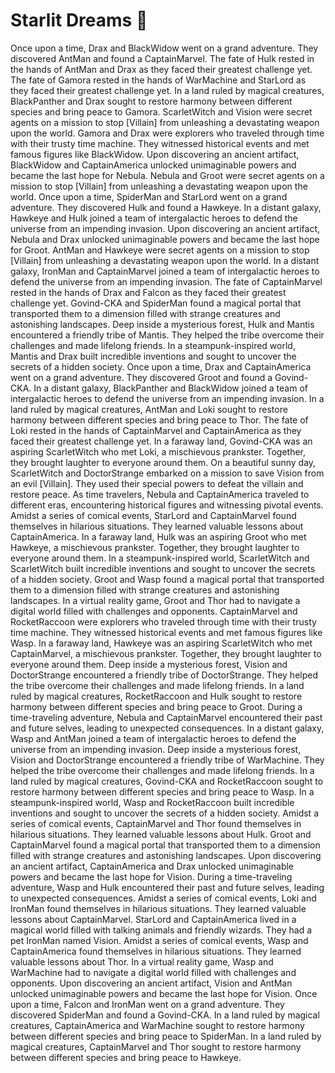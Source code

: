 # Starlit Dreams :basketball: 

Once upon a time, Drax and BlackWidow went on a grand adventure. They discovered AntMan and found a CaptainMarvel.
The fate of Hulk rested in the hands of AntMan and Drax as they faced their greatest challenge yet.
The fate of Gamora rested in the hands of WarMachine and StarLord as they faced their greatest challenge yet.
In a land ruled by magical creatures, BlackPanther and Drax sought to restore harmony between different species and bring peace to Gamora.
ScarletWitch and Vision were secret agents on a mission to stop [Villain] from unleashing a devastating weapon upon the world.
Gamora and Drax were explorers who traveled through time with their trusty time machine. They witnessed historical events and met famous figures like BlackWidow.
Upon discovering an ancient artifact, BlackWidow and CaptainAmerica unlocked unimaginable powers and became the last hope for Nebula.
Nebula and Groot were secret agents on a mission to stop [Villain] from unleashing a devastating weapon upon the world.
Once upon a time, SpiderMan and StarLord went on a grand adventure. They discovered Hulk and found a Hawkeye.
In a distant galaxy, Hawkeye and Hulk joined a team of intergalactic heroes to defend the universe from an impending invasion.
Upon discovering an ancient artifact, Nebula and Drax unlocked unimaginable powers and became the last hope for Groot.
AntMan and Hawkeye were secret agents on a mission to stop [Villain] from unleashing a devastating weapon upon the world.
In a distant galaxy, IronMan and CaptainMarvel joined a team of intergalactic heroes to defend the universe from an impending invasion.
The fate of CaptainMarvel rested in the hands of Drax and Falcon as they faced their greatest challenge yet.
Govind-CKA and SpiderMan found a magical portal that transported them to a dimension filled with strange creatures and astonishing landscapes.
Deep inside a mysterious forest, Hulk and Mantis encountered a friendly tribe of Mantis. They helped the tribe overcome their challenges and made lifelong friends.
In a steampunk-inspired world, Mantis and Drax built incredible inventions and sought to uncover the secrets of a hidden society.
Once upon a time, Drax and CaptainAmerica went on a grand adventure. They discovered Groot and found a Govind-CKA.
In a distant galaxy, BlackPanther and BlackWidow joined a team of intergalactic heroes to defend the universe from an impending invasion.
In a land ruled by magical creatures, AntMan and Loki sought to restore harmony between different species and bring peace to Thor.
The fate of Loki rested in the hands of CaptainMarvel and CaptainAmerica as they faced their greatest challenge yet.
In a faraway land, Govind-CKA was an aspiring ScarletWitch who met Loki, a mischievous prankster. Together, they brought laughter to everyone around them.
On a beautiful sunny day, ScarletWitch and DoctorStrange embarked on a mission to save Vision from an evil [Villain]. They used their special powers to defeat the villain and restore peace.
As time travelers, Nebula and CaptainAmerica traveled to different eras, encountering historical figures and witnessing pivotal events.
Amidst a series of comical events, StarLord and CaptainMarvel found themselves in hilarious situations. They learned valuable lessons about CaptainAmerica.
In a faraway land, Hulk was an aspiring Groot who met Hawkeye, a mischievous prankster. Together, they brought laughter to everyone around them.
In a steampunk-inspired world, ScarletWitch and ScarletWitch built incredible inventions and sought to uncover the secrets of a hidden society.
Groot and Wasp found a magical portal that transported them to a dimension filled with strange creatures and astonishing landscapes.
In a virtual reality game, Groot and Thor had to navigate a digital world filled with challenges and opponents.
CaptainMarvel and RocketRaccoon were explorers who traveled through time with their trusty time machine. They witnessed historical events and met famous figures like Wasp.
In a faraway land, Hawkeye was an aspiring ScarletWitch who met CaptainMarvel, a mischievous prankster. Together, they brought laughter to everyone around them.
Deep inside a mysterious forest, Vision and DoctorStrange encountered a friendly tribe of DoctorStrange. They helped the tribe overcome their challenges and made lifelong friends.
In a land ruled by magical creatures, RocketRaccoon and Hulk sought to restore harmony between different species and bring peace to Groot.
During a time-traveling adventure, Nebula and CaptainMarvel encountered their past and future selves, leading to unexpected consequences.
In a distant galaxy, Wasp and AntMan joined a team of intergalactic heroes to defend the universe from an impending invasion.
Deep inside a mysterious forest, Vision and DoctorStrange encountered a friendly tribe of WarMachine. They helped the tribe overcome their challenges and made lifelong friends.
In a land ruled by magical creatures, Govind-CKA and RocketRaccoon sought to restore harmony between different species and bring peace to Wasp.
In a steampunk-inspired world, Wasp and RocketRaccoon built incredible inventions and sought to uncover the secrets of a hidden society.
Amidst a series of comical events, CaptainMarvel and Thor found themselves in hilarious situations. They learned valuable lessons about Hulk.
Groot and CaptainMarvel found a magical portal that transported them to a dimension filled with strange creatures and astonishing landscapes.
Upon discovering an ancient artifact, CaptainAmerica and Drax unlocked unimaginable powers and became the last hope for Vision.
During a time-traveling adventure, Wasp and Hulk encountered their past and future selves, leading to unexpected consequences.
Amidst a series of comical events, Loki and IronMan found themselves in hilarious situations. They learned valuable lessons about CaptainMarvel.
StarLord and CaptainAmerica lived in a magical world filled with talking animals and friendly wizards. They had a pet IronMan named Vision.
Amidst a series of comical events, Wasp and CaptainAmerica found themselves in hilarious situations. They learned valuable lessons about Thor.
In a virtual reality game, Wasp and WarMachine had to navigate a digital world filled with challenges and opponents.
Upon discovering an ancient artifact, Vision and AntMan unlocked unimaginable powers and became the last hope for Vision.
Once upon a time, Falcon and IronMan went on a grand adventure. They discovered SpiderMan and found a Govind-CKA.
In a land ruled by magical creatures, CaptainAmerica and WarMachine sought to restore harmony between different species and bring peace to SpiderMan.
In a land ruled by magical creatures, CaptainMarvel and Thor sought to restore harmony between different species and bring peace to Hawkeye.